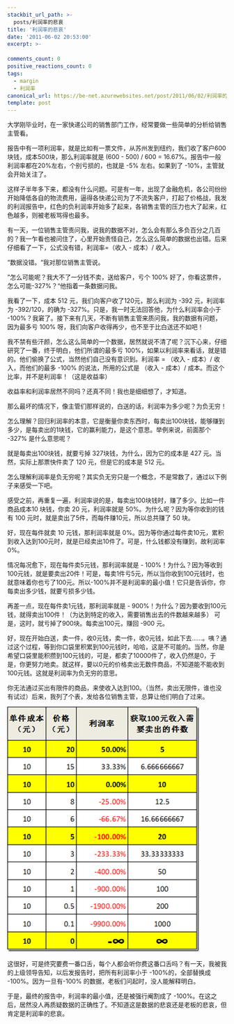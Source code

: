 ```yaml
---
stackbit_url_path: >-
  posts/利润率的悲哀
title: '利润率的悲哀'
date: '2011-06-02 20:53:00'
excerpt: >-
  
comments_count: 0
positive_reactions_count: 0
tags: 
  - margin
  - 利润率
canonical_url: https://be-net.azurewebsites.net/post/2011/06/02/利润率的悲哀
template: post
---
```

<p>大学刚毕业时，在一家快递公司的销售部门工作，经常要做一些简单的分析给销售主管看。</p>
<p>报告中有一项利润率，就是比如有一票文件，从苏州发到纽约，我们收了客户600块钱，成本500块，那么利润率就是 (600 - 500) / 600 = 16.67%。报告中一般利润率都在20%左右，个别亏损的，也就是 -5% 左右。如果到了 -10%，主管就会开始关注了。</p>
<p>这样子半年多下来，都没有什么问题。可是有一年，出现了金融危机，各公司纷纷开始降低各自的物流费用，逼得各快递公司为了不流失客户，打起了价格战，我发的利润报告中，红色的负利润率开始多了起来，各销售主管的压力也大了起来，红色越多，则被老板骂得也最多。</p>
<p>有一天，一位销售主管责问我，说我的数据不对，怎么会有那么多负百分之几百的？我一乍看也被问住了，心里开始责怪自己，怎么这么简单的数据也出错。后来仔细看了一下，公式没有错，利润率=（收入 - 成本）/ 收入。</p>
<p>&ldquo;数据没错。&ldquo;我对那位销售主管说。</p>
<p>&rdquo;怎么可能呢？我大不了一分钱不卖，送给客户，亏个 100% 好了，你看这票件，怎么可能-327%？&ldquo;他指着一条数据问我。</p>
<p>我看了一下，成本 512 元，我们向客户收了120元，那么利润为 -392 元，利润率为 -392/120，的确为 -327%。只是，我一时无法回答他，为什么利润率会小于 -100%？我窘了。接下来有几天，不断有销售主管来质问我，我的数据有问题，因为最多亏 100% 呀，我们向客户收得再少，也不至于比白送还不如吧！</p>
<p>我不禁有些汗颜，怎么这么简单的一个数据，居然就说不清了呢？沉下心来，仔细研究了一番，终于明白，他们所谓的最多亏 100%，如果以利润率来看话，就是错的。他们偷换了公式，当然他们自己没有意识到。利润率 = （收入 - 成本）/ 收入，而他们的最多 -100% 的说法，所用的公式是 （收入 - 成本）/ 成本。而这个比率，并不是利润率！（这是收益率）</p>
<p>收益率和利润率居然不同吗？还真不同！我也是细细想了，才知道。</p>
<p>那么最坏的情况下，像主管们那样说的，白送的话，利润率为多少呢？为负无穷！</p>
<p>怎么理解？回归利润率的本意，它是衡量你卖东西时，每卖出100块钱，能够赚到多少，是每卖出的1块钱，它的赢利能力，是这个意思。举例来说，前面那个 -327% 是什么意思呢？</p>
<p>就是每卖出100块钱，就要亏掉 327块钱，为什么，因为它的成本是 427 元。当然，实际上那票快件卖了 120 元，但是它的成本是 512 元。</p>
<p>怎么理解利润率是负无穷呢？其实负无穷只是一个概念，不是常数了，通过以下例子来感受一下吧。</p>
<p>感受之前，再重复一遍，利润率说的是，每卖出100块钱时，赚了多少。比如一件商品成本10 块钱，你卖 20 元，利润率就是 50%。为什么呢？因为等你收到的钱有 100 元时，就是卖出了5件，而每件赚10元，所以总共赚了 50 块。</p>
<p>好，现在每件就卖 10 元钱，那利润率就是 0%。因为等你通过每件卖10元，累积到收入达到100元时，就是已经卖出10件了。可是，什么钱都没有赚到，故利润率0%。</p>
<p>情况每况愈下，现在每件卖5元钱，那利润率就是 - 100%！为什么？因为等收到100元钱，就是要卖出20件！可是，每卖1件亏5元，所以当你收到100元钱时，也就意味着你也亏了100元。所以-100%并不是利润率的最小值！它只是告诉你，你每卖出多少钱，就要亏损多少钱。</p>
<p>再差一点，现在每件卖1元钱，那利润率就是 - 900%！为什么？因为要收到100元钱，就得卖出100件！（为达到特定的收入，需要销售出去的件数越来越多） 可是，这时，就亏掉了900块。每卖出100元，赚回 -900 元。</p>
<p>好，现在开始白送，卖一件，收0元钱，卖一件，收0元钱，如此下去&hellip;&hellip;。咦？通过这个过程，等到你口袋里积累到100元钱时，哈哈，这是不可能的。当然，你是希望口袋里能积攒到100元钱的，可是，都卖了10000件了，收入仍然是0，于是，你更努力地卖。就这样，要以0元的价格卖出无数件商品，不知道能不能收到100元钱。这就是利润率为负无穷的意思。</p>
<p>你无法通过买出有限件的商品，来使收入达到100。（当然，卖出无限件，谁也没有试过）后来，我列了个表，发给各位销售主管，总算让他们明白了过来。</p>
<p><a href="https://raw.githubusercontent.com/Jeff-Tian/blogengine.net/master/Source/BlogEngine/BlogEngine.NET/App_Data/files/image.png"><img style="background-image: none; padding-left: 0px; padding-right: 0px; display: inline; padding-top: 0px; border-width: 0px;" title="image" src="https://raw.githubusercontent.com/Jeff-Tian/blogengine.net/master/Source/BlogEngine/BlogEngine.NET/App_Data/files/image_thumb.png" border="0" alt="image" width="441" height="562" /></a></p>
<p>这很好，可是终究要费一番口舌，每个人都会听你费这番口舌吗？有一天，我被我的上级领导告知，以后发报告时，把所有利润率小于 -100%的，全部替换成 -100%。因为一旦有-100% 的数据，老板们问起时，没人能解释明白。</p>
<p>于是，最终的报告中，利润率的最小值，还是被强行阉割成了 -100%。在这之后，居然没人再质疑数据的正确性了。不知道这是数据的悲哀还是老板的悲哀，但肯定是利润率的悲哀。</p>